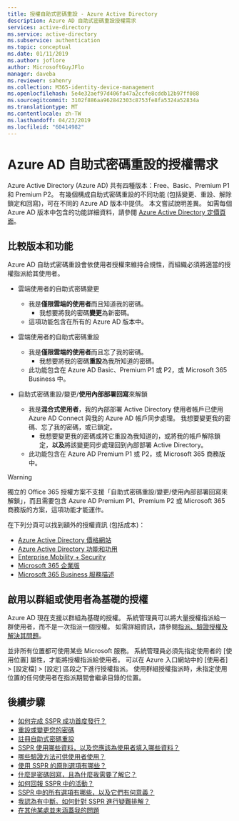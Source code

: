 ```yaml
---
title: 授權自助式密碼重設 - Azure Active Directory
description: Azure AD 自助式密碼重設授權需求
services: active-directory
ms.service: active-directory
ms.subservice: authentication
ms.topic: conceptual
ms.date: 01/11/2019
ms.author: joflore
author: MicrosoftGuyJFlo
manager: daveba
ms.reviewer: sahenry
ms.collection: M365-identity-device-management
ms.openlocfilehash: 5e4e32aef97d406fa47a2ccfe8cddb12b97ff088
ms.sourcegitcommit: 3102f886aa962842303c8753fe8fa5324a52834a
ms.translationtype: MT
ms.contentlocale: zh-TW
ms.lasthandoff: 04/23/2019
ms.locfileid: "60414982"
---
```

# <a name="licensing-requirements-for-azure-ad-self-service-password-reset"></a>Azure AD 自助式密碼重設的授權需求

Azure Active Directory (Azure AD) 共有四種版本：Free、Basic、Premium P1 和 Premium P2。 有幾個構成自助式密碼重設的不同功能 (包括變更、重設、解除鎖定和回寫)，可在不同的 Azure AD 版本中提供。 本文嘗試說明差異。 如需每個 Azure AD 版本中包含的功能詳細資料，請參閱 [Azure Active Directory 定價頁面](https://azure.microsoft.com/pricing/details/active-directory/)。

## <a name="compare-editions-and-features"></a>比較版本和功能

Azure AD 自助式密碼重設會依使用者授權來維持合規性，而組織必須將適當的授權指派給其使用者。

* 雲端使用者的自助式密碼變更
   * 我是**僅限雲端的使用者**而且知道我的密碼。
      * 我想要將我的密碼**變更**為新密碼。
   * 這項功能包含在所有的 Azure AD 版本中。

* 雲端使用者的自助式密碼重設
   * 我是**僅限雲端的使用者**而且忘了我的密碼。
      * 我想要將我的密碼**重設**為我所知道的密碼。
   * 此功能包含在 Azure AD Basic、Premium P1 或 P2，或 Microsoft 365 Business 中。

* 自助式密碼重設/變更/**使用內部部署回寫**來解鎖
   * 我是**混合式使用者**，我的內部部署 Active Directory 使用者帳戶已使用 Azure AD Connect 與我的 Azure AD 帳戶同步處理。 我想要變更我的密碼、忘了我的密碼，或已鎖定。
      * 我想要變更我的密碼或將它重設為我知道的，或將我的帳戶解除鎖定，**以及**將該變更同步處理回到內部部署 Active Directory。
   * 此功能包含在 Azure AD Premium P1 或 P2，或 Microsoft 365 商務版中。

> [!WARNING]
> 獨立的 Office 365 授權方案不支援「自助式密碼重設/變更/使用內部部署回寫來解鎖」，而且需要包含 Azure AD Premium P1、Premium P2 或 Microsoft 365 商務版的方案，這項功能才能運作。
>

在下列分頁可以找到額外的授權資訊 (包括成本)：

* [Azure Active Directory 價格網站](https://azure.microsoft.com/pricing/details/active-directory/)
* [Azure Active Directory 功能和功用](https://www.microsoft.com/cloud-platform/azure-active-directory-features)
* [Enterprise Mobility + Security](https://www.microsoft.com/cloud-platform/enterprise-mobility-security)
* [Microsoft 365 企業版](https://www.microsoft.com/microsoft-365/enterprise)
* [Microsoft 365 Business 服務描述](https://docs.microsoft.com/office365/servicedescriptions/microsoft-365-business-service-description)

## <a name="enable-group-or-user-based-licensing"></a>啟用以群組或使用者為基礎的授權

Azure AD 現在支援以群組為基礎的授權。 系統管理員可以將大量授權指派給一群使用者，而不是一次指派一個授權。 如需詳細資訊，請參閱[指派、驗證授權及解決其問題](../users-groups-roles/licensing-groups-assign.md#step-1-assign-the-required-licenses)。

並非所有位置都可使用某些 Microsoft 服務。 系統管理員必須先指定使用者的 [使用位置] 屬性，才能將授權指派給使用者。 可以在 Azure 入口網站中的 [使用者]  >  [設定檔]  >  [設定] 區段之下進行授權指派。 使用群組授權指派時，未指定使用位置的任何使用者在指派期間會繼承目錄的位置。

## <a name="next-steps"></a>後續步驟

* [如何完成 SSPR 成功首度發行？](howto-sspr-deployment.md)
* [重設或變更您的密碼](../user-help/active-directory-passwords-update-your-own-password.md)
* [註冊自助式密碼重設](../user-help/active-directory-passwords-reset-register.md)
* [SSPR 使用哪些資料，以及您應該為使用者填入哪些資料？](howto-sspr-authenticationdata.md)
* [哪些驗證方法可供使用者使用？](concept-sspr-howitworks.md#authentication-methods)
* [使用 SSPR 的原則選項有哪些？](concept-sspr-policy.md)
* [什麼是密碼回寫，且為什麼我需要了解它？](howto-sspr-writeback.md)
* [如何回報 SSPR 中的活動？](howto-sspr-reporting.md)
* [SSPR 中的所有選項有哪些，以及它們有何意義？](concept-sspr-howitworks.md)
* [我認為有中斷。如何針對 SSPR 進行疑難排解？](active-directory-passwords-troubleshoot.md)
* [在其他某處並未涵蓋我的問題](active-directory-passwords-faq.md)
